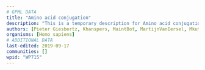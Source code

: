 ```yaml
---
# GPML DATA
title: "Amino acid conjugation"
description: "This is a temporary description for Amino acid conjugation"
authors: [Pieter Giesbertz, Khanspers, MaintBot, MartijnVanIersel, Mkutmon, IreneHemel, Evelo, DeSl]
organisms: [Homo sapiens]
# ADDITIONAL DATA
last-edited: 2019-09-17
communities: []
wpid: "WP715"
---
```

